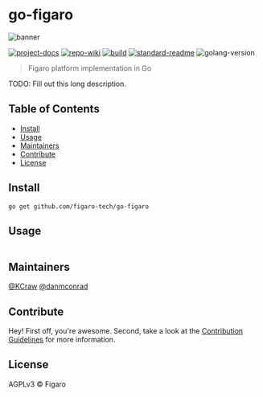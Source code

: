 # go-figaro

![banner](https://www.figaro.tech/images/social-previews/1200x630.png)

[![project-docs](https://img.shields.io/badge/project-docs-blue.svg?style=flat)](https://docs.figaro.tech)
[![repo-wiki](https://img.shields.io/badge/repo-wiki-blue.svg?style=flat)](https://github.com/figaro-tech/go-figaro/wiki)
[![build](https://img.shields.io/circleci/project/github/figaro-tech/go-figaro/master.svg)](https://circleci.com/gh/figaro-tech/go-figaro)
[![standard-readme](https://img.shields.io/badge/standard--readme-OK-green.svg?style=flat)](https://github.com/RichardLitt/standard-readme)
![golang-version](https://img.shields.io/badge/golang-%3E%3D1.10.0-orange.svg?style=flat)

> Figaro platform implementation in Go

TODO: Fill out this long description.

## Table of Contents

- [Install](#install)
- [Usage](#usage)
- [Maintainers](#maintainers)
- [Contribute](#contribute)
- [License](#license)

## Install

```
go get github.com/figaro-tech/go-figaro
```

## Usage

```
```

## Maintainers

[@KCraw](https://github.com/KCraw) [@danmconrad](https://github.com/danmconrad)

## Contribute

Hey! First off, you're awesome. Second, take a look at the [Contribution Guidelines](CONTRIBUTING.md) for more information.

## License

AGPLv3 © Figaro
